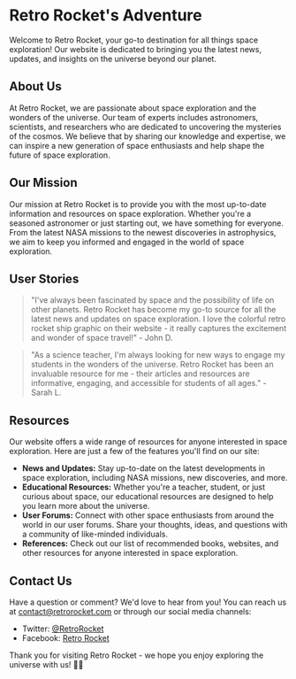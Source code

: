 <!--
Write me content for website with wallpaper which alt text is:

"A colorful graphic of a retro rocket ship for a science or space exploration website"

The name/title of the page should not be 1:1 copy of the alt text but rather a real content of the website which is using this wallpaper.

- Use markdown format
- Start with the heading
- The content should look like a real website
- Include real sections like references, contact, user stories, etc. use things relevant to the page purpose.
- Feel free to use structure like headings, bullets, numbering, blockquotes, paragraphs, horizontal lines, etc.
- You can use formatting like bold or _italic_
- You can include UTF-8 emojis
- Links should be only #hash anchors (and you can refer to the document itself)
- Do not include images
-->

<!--font:Orbitron-->

# Retro Rocket's Adventure

Welcome to Retro Rocket, your go-to destination for all things space exploration! Our website is dedicated to bringing you the latest news, updates, and insights on the universe beyond our planet.

## About Us

At Retro Rocket, we are passionate about space exploration and the wonders of the universe. Our team of experts includes astronomers, scientists, and researchers who are dedicated to uncovering the mysteries of the cosmos. We believe that by sharing our knowledge and expertise, we can inspire a new generation of space enthusiasts and help shape the future of space exploration.

## Our Mission

Our mission at Retro Rocket is to provide you with the most up-to-date information and resources on space exploration. Whether you're a seasoned astronomer or just starting out, we have something for everyone. From the latest NASA missions to the newest discoveries in astrophysics, we aim to keep you informed and engaged in the world of space exploration.

## User Stories

> "I've always been fascinated by space and the possibility of life on other planets. Retro Rocket has become my go-to source for all the latest news and updates on space exploration. I love the colorful retro rocket ship graphic on their website - it really captures the excitement and wonder of space travel!" - John D.

> "As a science teacher, I'm always looking for new ways to engage my students in the wonders of the universe. Retro Rocket has been an invaluable resource for me - their articles and resources are informative, engaging, and accessible for students of all ages." - Sarah L.

## Resources

Our website offers a wide range of resources for anyone interested in space exploration. Here are just a few of the features you'll find on our site:

-   **News and Updates:** Stay up-to-date on the latest developments in space exploration, including NASA missions, new discoveries, and more.
-   **Educational Resources:** Whether you're a teacher, student, or just curious about space, our educational resources are designed to help you learn more about the universe.
-   **User Forums:** Connect with other space enthusiasts from around the world in our user forums. Share your thoughts, ideas, and questions with a community of like-minded individuals.
-   **References:** Check out our list of recommended books, websites, and other resources for anyone interested in space exploration.

## Contact Us

Have a question or comment? We'd love to hear from you! You can reach us at [contact@retrorocket.com](#contact) or through our social media channels:

-   Twitter: [@RetroRocket](#twitter)
-   Facebook: [Retro Rocket](#facebook)

Thank you for visiting Retro Rocket - we hope you enjoy exploring the universe with us! 🚀🌌
